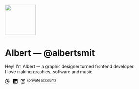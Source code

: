 <p>
  <img src="https://albertsm.it/memoji.84993396.png" width="100" height="100">
</p>

<h1>Albert — @albertsmit</h1>

Hey! I'm Albert — a graphic designer turned frontend developer.\
I love making graphics, software and music.

<span>
  <a href="https://dribbble.com/AlbertSmit"><img src="./images/dribbble.png" height="14"></a>
  <span width="32">&nbsp;</span>
  <a href="https://www.linkedin.com/in/albert-smit"><img src="./images/linkedin.png" height="14"></a>
  <span width="32">&nbsp;</span>
  <a href="http://instagram.com/albertsm.it"><img src="./images/instagram.png" height="14"><sup>&nbsp; (private account)</sup></a>
</span>
